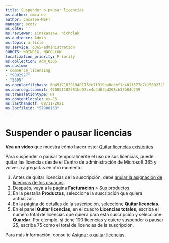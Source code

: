 ```yaml
---
title: Suspender o pausar licencias
ms.author: cmcatee
author: cmcatee-MSFT
manager: scotv
ms.date: ''
ms.reviewer: sinakassaw, nicholak
ms.audience: Admin
ms.topic: article
ms.service: o365-administration
ROBOTS: NOINDEX, NOFOLLOW
localization_priority: Priority
ms.collection: Adm_O365
ms.custom:
- commerce_licensing
- "9002927"
- "5605"
ms.openlocfilehash: 6d491718291940175fe7f319ba6eebf1c4011577e7e15802725a3c5baa77db25
ms.sourcegitcommit: 920051182781bd97ce4d4d6fbd268cb37b84d239
ms.translationtype: HT
ms.contentlocale: es-ES
ms.lasthandoff: 08/11/2021
ms.locfileid: "57900153"
---
```

# <a name="suspend-or-pause-licenses"></a>Suspender o pausar licencias

**Vea un vídeo** que muestra cómo hacer esto: [Quitar licencias existentes](https://go.microsoft.com/fwlink/p/?linkid=2154938)

Para suspender o pausar temporalmente el uso de sus licencias, puede quitar las licencias desde el Centro de administración de Microsoft 365 y volver a agregarlas en otro momento.

1. Antes de quitar licencias de la suscripción, debe [anular la asignación de licencias de los usuarios](https://docs.microsoft.com/microsoft-365/admin/manage/remove-licenses-from-users).
2. Después, vaya a la página **Facturación** > [Sus productos](https://go.microsoft.com/fwlink/p/?linkid=842054).
3. En la pestaña **Productos**, seleccione la suscripción que quiera actualizar.
4. En la página de detalles de la suscripción, seleccione **Quitar licencias**.
5. En el panel **Quitar licencias**, en el cuadro **Licencias totales**, escriba el número total de licencias que quiera para esta suscripción y seleccione **Guardar**. Por ejemplo, si tiene 100 licencias y quiere suspender o pausar 25, escriba 75 como el total de licencias de la suscripción.

Para más información, consulte [Asignar o quitar licencias](https://docs.microsoft.com/microsoft-365/commerce/licenses/buy-licenses).